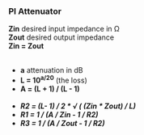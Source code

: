 ### PI Attenuator
__Zin__ desired input impedance in &#x2126;<br>
__Zout__ desired output impedance<br>
__Zin = Zout__<br><br>

* __a__ attenuation in dB
* __L = 10<sup>a/20</sup>__ (the loss)
* __A = (L + 1) / (L - 1)__<br><br>
* ___R2 = (L- 1) / 2 \* &radic; ( (Zin \* Zout) / L)___
* ___R1 = 1 / (A / Zin - 1 / R2)___
* ___R3 = 1 / (A / Zout - 1 / R2)___